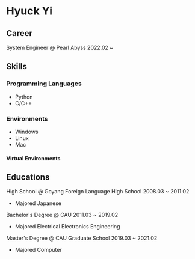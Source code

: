 # Hyuck Yi

## Career

System Engineer @ Pearl Abyss 2022.02 ~ 

## Skills
### Programming Languages
- Python
- C/C++

### Environments
- Windows
- Linux
- Mac

#### Virtual Environments


## Educations

High School @ Goyang Foreign Language High School 2008.03 ~ 2011.02
- Majored Japanese

Bachelor's Degree @ CAU 2011.03 ~ 2019.02
- Majored Electrical Electronics Engineering

Master's Degree @ CAU Graduate School 2019.03 ~ 2021.02
- Majored Computer


